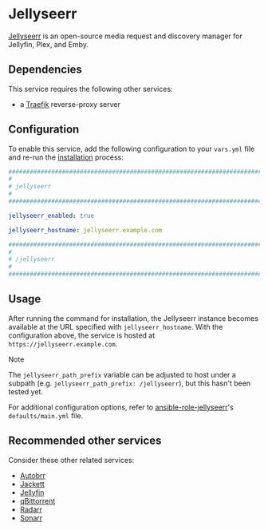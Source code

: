 <!--
SPDX-FileCopyrightText: 2025 MASH project contributors
SPDX-FileCopyrightText: 2025 sudo-Tiz
SPDX-FileCopyrightText: 2025 Suguru Hirahara

SPDX-License-Identifier: AGPL-3.0-or-later
-->

# Jellyseerr

[Jellyseerr](https://www.jellyseerr.org/) is an open-source media request and discovery manager for Jellyfin, Plex, and Emby.

## Dependencies

This service requires the following other services:

- a [Traefik](traefik.md) reverse-proxy server

## Configuration

To enable this service, add the following configuration to your `vars.yml` file and re-run the [installation](../installing.md) process:

```yaml
########################################################################
#                                                                      #
# jellyseerr                                                           #
#                                                                      #
########################################################################

jellyseerr_enabled: true

jellyseerr_hostname: jellyseerr.example.com

########################################################################
#                                                                      #
# /jellyseerr                                                          #
#                                                                      #
########################################################################
```

## Usage

After running the command for installation, the Jellyseerr instance becomes available at the URL specified with `jellyseerr_hostname`. With the configuration above, the service is hosted at `https://jellyseerr.example.com`.

> [!NOTE]
> The `jellyseerr_path_prefix` variable can be adjusted to host under a subpath (e.g. `jellyseerr_path_prefix: /jellyseerr`), but this hasn't been tested yet.

For additional configuration options, refer to [ansible-role-jellyseerr](https://github.com/sudo-Tiz/ansible-role-jellyseerr)'s `defaults/main.yml` file.

## Recommended other services

Consider these other related services:

- [Autobrr](autobrr.md)
- [Jackett](jackett.md)
- [Jellyfin](jellyfin.md)
- [qBittorrent](qbittorrent.md)
- [Radarr](radarr.md)
- [Sonarr](sonarr.md)
